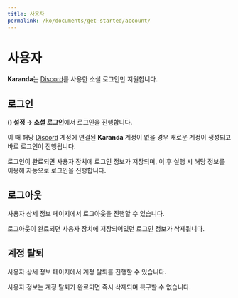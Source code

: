 ```yaml
---
title: 사용자
permalink: /ko/documents/get-started/account/
---
```

# 사용자
**Karanda**는 <Icon name="skill-icons:discord"/>[Discord](https://discord.com/)를 사용한 소셜 로그인만 지원합니다.

## 로그인
**(<Icon name="material-symbols:settings"/>) 설정 → 소셜 로그인**에서 로그인을 진행합니다.

이 때 해당 <Icon name="skill-icons:discord"/>[Discord](https://discord.com/) 계정에 연결된 **Karanda** 계정이 없을 경우 새로운 계정이 생성되고 바로 로그인이 진행됩니다.

로그인이 완료되면 사용자 장치에 로그인 정보가 저장되며, 이 후 실행 시 해당 정보를 이용해 자동으로 로그인을 진행합니다.

## 로그아웃
사용자 상세 정보 페이지에서 로그아웃을 진행할 수 있습니다.

로그아웃이 완료되면 사용자 장치에 저장되어있던 로그인 정보가 삭제됩니다.

## 계정 탈퇴
사용자 상세 정보 페이지에서 계정 탈퇴를 진행할 수 있습니다.

사용자 정보는 계정 탈퇴가 완료되면 즉시 삭제되며 복구할 수 없습니다.
